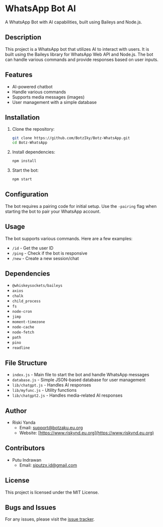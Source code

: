 # WhatsApp Bot AI

A WhatsApp Bot with AI capabilities, built using Baileys and Node.js.

## Description

This project is a WhatsApp bot that utilizes AI to interact with users. It is built using the Baileys library for WhatsApp Web API and Node.js. The bot can handle various commands and provide responses based on user inputs.

## Features

- AI-powered chatbot
- Handle various commands
- Supports media messages (images)
- User management with a simple database

## Installation

1. Clone the repository:
    ```sh
    git clone https://github.com/BotzIky/Botz-WhatsApp.git
    cd Botz-WhatsApp
    ```

2. Install dependencies:
    ```sh
    npm install
    ```

3. Start the bot:
    ```sh
    npm start
    ```

## Configuration

The bot requires a pairing code for initial setup. Use the `-pairing` flag when starting the bot to pair your WhatsApp account.

## Usage

The bot supports various commands. Here are a few examples:

- `/id` - Get the user ID
- `/ping` - Check if the bot is responsive
- `/new` - Create a new session/chat

## Dependencies

- `@whiskeysockets/baileys`
- `axios`
- `chalk`
- `child_process`
- `fs`
- `node-cron`
- `jimp`
- `moment-timezone`
- `node-cache`
- `node-fetch`
- `path`
- `pino`
- `readline`

## File Structure

- `index.js` - Main file to start the bot and handle WhatsApp messages
- `database.js` - Simple JSON-based database for user management
- `lib/chatgpt.js` - Handles AI responses
- `lib/myfunc.js` - Utility functions
- `lib/chatgpt2.js` - Handles media-related AI responses

## Author

- Riski Yanda
  - Email: [support@botzaku.eu.org](mailto:support@botzaku.eu.org)
  - Website: [https://www.riskynd.eu.org](https://www.riskynd.eu.org)

## Contributors

- Putu Indrawan
  - Email: [siputzx.id@gmail.com](mailto:siputzx.id@gmail.com)

## License

This project is licensed under the MIT License.

## Bugs and Issues

For any issues, please visit the [issue tracker](https://github.com/BotzIky/Botz-WhatsApp/issues).
